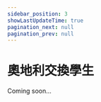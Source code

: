 ```yaml
---
sidebar_position: 3
showLastUpdateTime: true
pagination_next: null
pagination_prev: null
---
```


# 奧地利交換學生

Coming soon...